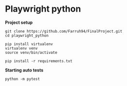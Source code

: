# Playwright python


**Project setup**

```
git clone https://github.com/Farruh94/FinalProject.git
cd playwright_python

pip install virtualenv
virtualenv venv
source venv/bin/activate

pip install -r requirements.txt
```

**Starting auto tests**

```
python -m pytest
```